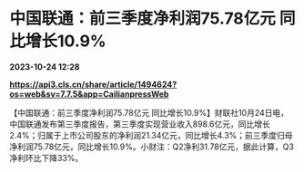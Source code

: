 # 中国联通：前三季度净利润75.78亿元 同比增长10.9%

**2023-10-24 12:28**

**https://api3.cls.cn/share/article/1494624?os=web&sv=7.7.5&app=CailianpressWeb**

【中国联通：前三季度净利润75.78亿元 同比增长10.9%】财联社10月24日电，中国联通发布第三季度报告，第三季度实现营业收入898.6亿元，同比增长2.4%；归属于上市公司股东的净利润21.34亿元，同比增长4.3%；前三季度归母净利润75.78亿元，同比增长10.9%。小财注：Q2净利31.78亿元，据此计算，Q3净利环比下降33%。
